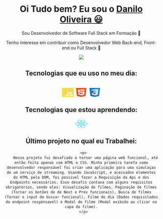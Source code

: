   <div>
  
  <h1 align="center">
    Oi Tudo bem? Eu sou o 
    <a href="https://github.com/danilolliveira">Danilo Oliveira 😃️</a>
  </h1>
  
  <p align="center">
    Sou Desenvolvedor de Software Full Stack em Formação 🌱
  </p>
  
  <p align="center">
    Tenho interesse em contribuir como Desenvolvedor Web Back-end, Front-end ou Full Stack 🤝
  </p>
  
</div>

<div align="center">
  <a href="https://github.com/danilolliveira">
    <img height="150em" src="https://github-readme-stats.vercel.app/api?username=danilolliveira&count_private=true&include_all_commits=true&show_icons=true&theme=dracula&hide_border=false&show_owner=true"/>
  </a>
</div> 
  
<div align="center">
  
  ## Tecnologias que eu uso no meu dia:

<div style="display: inline_block"><br>
  <img align="center" alt="Dan-Js" height="30" width="40" src="https://raw.githubusercontent.com/devicons/devicon/master/icons/javascript/javascript-plain.svg"> 
 
  <img align="center" alt="Dan-HTML" height="30" width="40" src="https://raw.githubusercontent.com/devicons/devicon/master/icons/html5/html5-original.svg">
 
 <img align="center" alt="Dan-CSS" height="30" width="40" src="https://raw.githubusercontent.com/devicons/devicon/master/icons/css3/css3-original.svg">
 
 ## Tecnologias que estou aprendendo:
 
  <img align="center" alt="Dan-React" height="30" width="40" src="https://raw.githubusercontent.com/devicons/devicon/master/icons/react/react-original.svg">
  
</div>
<div align="center">
  <div align="center">
    
   ## Último projeto no qual eu Trabalhei:
      <p>
        Nesse projeto fui desafiado a tornar uma página web funcional, até então feita apenas com HTML e CSS. Minha primeira tarefa como desenvolvedor responsável foi criar uma aplicação para uma simulaçao de um serviço de streaming. Usando JavaScript, e acessadno elementos do HTML pela DOM, foi possivel fazer a Requisição da Api e dos Endpoints necessários. Esse desafio contava com alguns requisitos obrigatórios, sendo eles: Visualização de filmes, Paginação de filmes (Tornar os botões de de Next e Prev funcionais), Busca de filmes (Tornar o input de buscar funcional), Filme do dia (Dados requisitados do endpoint respónsavel) e Modal de filme (Modal exibido ao clicar na capa do filme).
      </p>
  </div>
  
</div>
